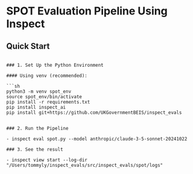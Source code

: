 # SPOT Evaluation Pipeline Using Inspect


## Quick Start
```

### 1. Set Up the Python Environment

#### Using venv (recommended):

```sh
python3 -m venv spot_env
source spot_env/bin/activate
pip install -r requirements.txt
pip install inspect_ai
pip install git+https://github.com/UKGovernmentBEIS/inspect_evals
```

```

### 2. Run the Pipeline

- inspect eval spot.py --model anthropic/claude-3-5-sonnet-20241022

### 3. See the result

- inspect view start --log-dir "/Users/tommyly/inspect_evals/src/inspect_evals/spot/logs"
